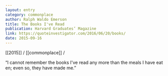 ```yaml
---
layout: entry
category: commonplace
author: Ralph Waldo Emerson
title: The Books I've Read
publication: Harvard Graduates’ Magazine
link: https://quoteinvestigator.com/2016/06/20/books/
date: 2015-09-16
---
```


[[2015]] / [[commonplace]] / 

“I cannot remember the books I've read any more than the meals I have eaten; even so, they have made me.”
